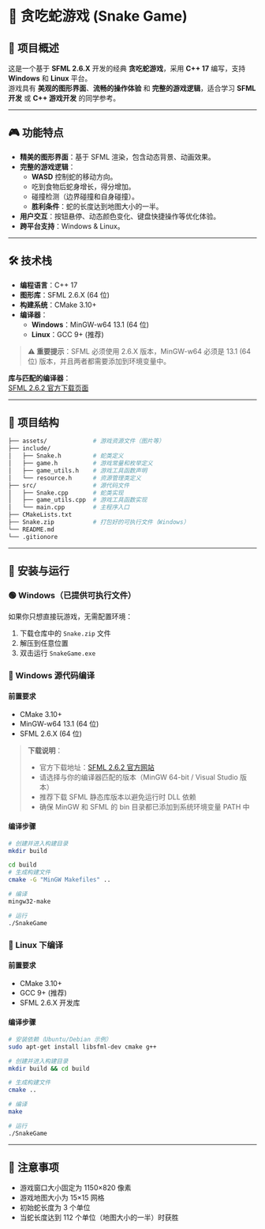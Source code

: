 # 🐍 贪吃蛇游戏 (Snake Game)

## 📌 项目概述
这是一个基于 **SFML 2.6.X** 开发的经典 **贪吃蛇游戏**，采用 **C++ 17** 编写，支持 **Windows** 和 **Linux** 平台。  
游戏具有 **美观的图形界面**、**流畅的操作体验** 和 **完整的游戏逻辑**，适合学习 **SFML 开发** 或 **C++ 游戏开发** 的同学参考。

---

## 🎮 功能特点
- **精美的图形界面**：基于 SFML 渲染，包含动态背景、动画效果。
- **完整的游戏逻辑**：
  - **WASD** 控制蛇的移动方向。
  - 吃到食物后蛇身增长，得分增加。
  - 碰撞检测（边界碰撞和自身碰撞）。
  - **胜利条件**：蛇的长度达到地图大小的一半。
- **用户交互**：按钮悬停、动态颜色变化、键盘快捷操作等优化体验。
- **跨平台支持**：Windows & Linux。

---

## 🛠 技术栈
- **编程语言**：C++ 17
- **图形库**：SFML 2.6.X (64 位)
- **构建系统**：CMake 3.10+
- **编译器**：
  - **Windows**：MinGW-w64 13.1 (64 位)
  - **Linux**：GCC 9+ (推荐)

> **⚠️ 重要提示**：SFML 必须使用 2.6.X 版本，MinGW-w64 必须是 13.1 (64位) 版本，并且两者都需要添加到环境变量中。

**库与匹配的编译器**：  
[SFML 2.6.2 官方下载页面](https://www.sfml-dev.org/download/sfml/2.6.2/index.php)

---

## 📂 项目结构
```sh
├── assets/             # 游戏资源文件（图片等）
├── include/            
│   ├── Snake.h         # 蛇类定义
│   ├── game.h          # 游戏常量和枚举定义
│   ├── game_utils.h    # 游戏工具函数声明
│   └── resource.h      # 资源管理类定义
├── src/                # 源代码文件
│   ├── Snake.cpp       # 蛇类实现
│   ├── game_utils.cpp  # 游戏工具函数实现
│   └── main.cpp        # 主程序入口
├── CMakeLists.txt  
├── Snake.zip           # 打包好的可执行文件（Windows）
└── README.md          
└── .gitionore
```

---

## 🚀 安装与运行

### 🟢 Windows（已提供可执行文件）
如果你只想直接玩游戏，无需配置环境：
1. 下载仓库中的 `Snake.zip` 文件
2. 解压到任意位置
3. 双击运行 `SnakeGame.exe`

### 🔨 Windows 源代码编译

#### 前置要求
- CMake 3.10+
- MinGW-w64 13.1 (64 位)
- SFML 2.6.X (64 位)

> **下载说明**：
> - 官方下载地址：[SFML 2.6.2 官方网站](https://www.sfml-dev.org/download/sfml/2.6.2/index.php)
> - 请选择与你的编译器匹配的版本（MinGW 64-bit / Visual Studio 版本）
> - 推荐下载 SFML 静态库版本以避免运行时 DLL 依赖
> - 确保 MinGW 和 SFML 的 bin 目录都已添加到系统环境变量 PATH 中

#### 编译步骤
```sh
# 创建并进入构建目录
mkdir build 

cd build
# 生成构建文件
cmake -G "MinGW Makefiles" ..

# 编译
mingw32-make

# 运行
./SnakeGame
```

### 🐧 Linux 下编译

#### 前置要求
- CMake 3.10+
- GCC 9+ (推荐)
- SFML 2.6.X 开发库

#### 编译步骤
```sh
# 安装依赖（Ubuntu/Debian 示例）
sudo apt-get install libsfml-dev cmake g++

# 创建并进入构建目录
mkdir build && cd build

# 生成构建文件
cmake ..

# 编译
make

# 运行
./SnakeGame
```

---

## 📝 注意事项
- 游戏窗口大小固定为 1150×820 像素
- 游戏地图大小为 15×15 网格
- 初始蛇长度为 3 个单位
- 当蛇长度达到 112 个单位（地图大小的一半）时获胜
